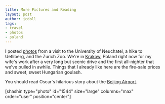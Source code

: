 ```yaml
---
title: More Pictures and Reading
layout: post
author: jcdoll
tags:
- travel
- photos
- poland
---
```


I posted [photos](https://picasaweb.google.com/100674015913182319903/Zurich) from a visit to the University of Neuchatel, a hike to Uetliberg, and the Zurich Zoo. We're in [Krakow](http://en.wikipedia.org/wiki/Kraków), Poland right now for my wife's work after a very long but scenic drive and the first all-nighter that we've pulled in awhile. Things that I already like here are the fire-sale prices and sweet, sweet Hungarian goulash.

You should read Oscar's hilarious story about the [Beijing Airport](http://odshine.tumblr.com/post/34972481).

[shashin type="photo" id="1544" size="large" columns="max" order="user" position="center"]
